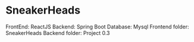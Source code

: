 # SneakerHeads
FrontEnd: ReactJS
Backend: Spring Boot
Database: Mysql
Frontend folder: SneakerHeads
Backend folder: Project 0.3
